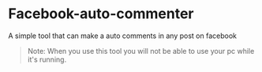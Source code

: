 # Facebook-auto-commenter
A simple tool that can make a auto comments in any post on facebook

> Note: When you use this tool you will not be able to use your pc while it's running.  
